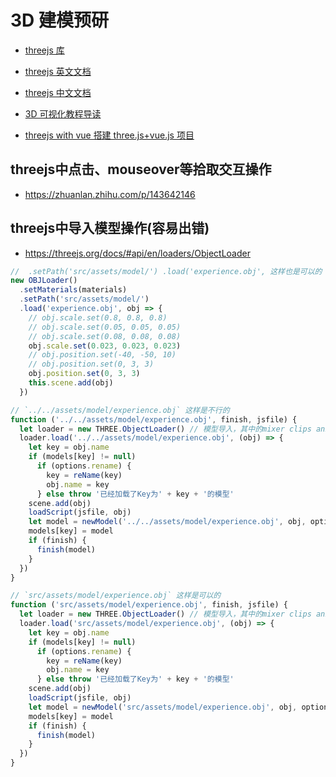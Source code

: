 # 3D 建模预研

- [threejs 库](https://threejs.org/)

- [threejs 英文文档](https://threejs.org/docs/index.html#manual/en/introduction/Creating-a-scene)

- [threejs 中文文档](http://www.yanhuangxueyuan.com/threejs/docs/index.html#manual/zh/introduction/Creating-a-scene)

- [3D 可视化教程导读](https://www.scaugreen.cn/posts/30679/)

- [threejs with vue 搭建 three.js+vue.js 项目](https://github.com/mfnn/Three.js/blob/master/src/components/threeMap/threeMap.vue)

## threejs中点击、mouseover等拾取交互操作

- https://zhuanlan.zhihu.com/p/143642146

## threejs中导入模型操作(容易出错)

- https://threejs.org/docs/#api/en/loaders/ObjectLoader

```js
//  .setPath('src/assets/model/') .load('experience.obj', 这样也是可以的
new OBJLoader()
  .setMaterials(materials)
  .setPath('src/assets/model/')
  .load('experience.obj', obj => {
    // obj.scale.set(0.8, 0.8, 0.8)
    // obj.scale.set(0.05, 0.05, 0.05)
    // obj.scale.set(0.08, 0.08, 0.08)
    obj.scale.set(0.023, 0.023, 0.023)
    // obj.position.set(-40, -50, 10)
    // obj.position.set(0, 3, 3)
    obj.position.set(0, 3, 3)
    this.scene.add(obj)
  })
```

```js
// `../../assets/model/experience.obj` 这样是不行的
function ('../../assets/model/experience.obj', finish, jsfile) {
  let loader = new THREE.ObjectLoader() // 模型导入，其中的mixer clips animations均可用
  loader.load('../../assets/model/experience.obj', (obj) => {
    let key = obj.name
    if (models[key] != null)
      if (options.rename) {
        key = reName(key)
        obj.name = key
      } else throw '已经加载了Key为' + key + '的模型'
    scene.add(obj)
    loadScript(jsfile, obj)
    let model = newModel('../../assets/model/experience.obj', obj, options) //此处的model就是cnc_poc.mjs中的model
    models[key] = model
    if (finish) {
      finish(model)
    }
  })
}
```

```js
// `src/assets/model/experience.obj` 这样是可以的
function ('src/assets/model/experience.obj', finish, jsfile) {
  let loader = new THREE.ObjectLoader() // 模型导入，其中的mixer clips animations均可用
  loader.load('src/assets/model/experience.obj', (obj) => {
    let key = obj.name
    if (models[key] != null)
      if (options.rename) {
        key = reName(key)
        obj.name = key
      } else throw '已经加载了Key为' + key + '的模型'
    scene.add(obj)
    loadScript(jsfile, obj)
    let model = newModel('src/assets/model/experience.obj', obj, options) //此处的model就是cnc_poc.mjs中的model
    models[key] = model
    if (finish) {
      finish(model)
    }
  })
}
```
